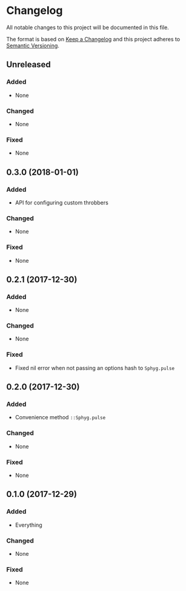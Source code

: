 # Changelog
All notable changes to this project will be documented in this file.

The format is based on [Keep a Changelog](http://keepachangelog.com/en/1.0.0/)
and this project adheres to [Semantic Versioning](http://semver.org/spec/v2.0.0.html).

## Unreleased
### Added
- None

### Changed
- None

### Fixed
- None

## 0.3.0 (2018-01-01)
### Added
-  API for configuring custom throbbers

### Changed
- None

### Fixed
- None

## 0.2.1 (2017-12-30)
### Added
- None

### Changed
- None

### Fixed
- Fixed nil error when not passing an options hash to `Sphyg.pulse`

## 0.2.0 (2017-12-30)
### Added
- Convenience method `::Sphyg.pulse`

### Changed
- None

### Fixed
- None

## 0.1.0 (2017-12-29)
### Added
- Everything

### Changed
- None

### Fixed
- None
